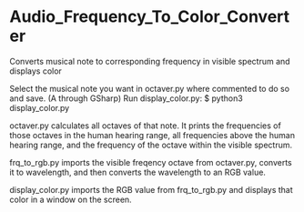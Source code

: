 # Audio_Frequency_To_Color_Converter
Converts musical note to corresponding frequency in visible spectrum and displays color

Select the musical note you want in octaver.py where commented to do so and save. (A through GSharp)
Run display_color.py:
  $ python3 display_color.py

octaver.py calculates all octaves of that note. It prints the frequencies of those octaves in the human hearing range, all frequencies above the human hearing range, and the frequency of the octave within the visible spectrum.

frq_to_rgb.py imports the visible freqency octave from octaver.py, converts it to wavelength, and then converts the wavelength to an RGB value. 

display_color.py imports the RGB value from frq_to_rgb.py and displays that color in a window on the screen.
